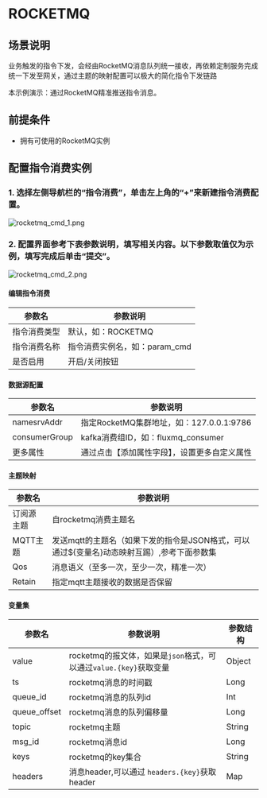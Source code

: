 # ROCKETMQ

## 场景说明
业务触发的指令下发，会经由RocketMQ消息队列统一接收，再依赖定制服务完成统一下发至网关，通过主题的映射配置可以极大的简化指令下发链路

本示例演示：通过RocketMQ精准推送指令消息。

## 前提条件
- 拥有可使用的RocketMQ实例

## 配置指令消费实例
### 1. 选择左侧导航栏的“指令消费”，单击左上角的“+”来新建指令消费配置。
![rocketmq_cmd_1.png](@site/static/images/command/rocketmq_cmd_1.png)

### 2. 配置界面参考下表参数说明，填写相关内容。以下参数取值仅为示例，填写完成后单击“提交”。
![rocketmq_cmd_2.png](@site/static/images/command/rocketmq_cmd_2.png)
#### 编辑指令消费
| **参数名**   | **参数说明**            |
|-----------|---------------------|
| 指令消费类型    | 默认，如：ROCKETMQ       |
| 指令消费名称    | 指令消费实例名，如：param_cmd |
| 是否启用      | 开启/关闭按钮             |

#### 数据源配置
| **参数名**            | **参数说明**                         |
|--------------------|----------------------------------|
| namesrvAddr        | 指定RocketMQ集群地址，如：127.0.0.1:9786  |
| consumerGroup      | kafka消费组ID，如：fluxmq_consumer     |
| 更多属性               | 通过点击【添加属性字段】，设置更多自定义属性           |

#### 主题映射
| **参数名** | **参数说明**                                            |
|---------|-----------------------------------------------------|
| 订阅源主题    | 自rocketmq消费主题名                                      |
| MQTT主题  | 发送mqtt的主题名（如果下发的指令是JSON格式，可以通过$\{变量名\}动态映射互踢）,参考下面参数集 |
| Qos    | 消息语义（至多一次，至少一次，精准一次）                                |
| Retain  | 指定mqtt主题接收的数据是否保留                                   |

#### 变量集


| **参数名**      | **参数说明**                                      | **参数结构** |
|--------------|-----------------------------------------------|------|
| value        | rocketmq的报文体，如果是`json`格式，可以通过`value.{key}`获取变量 | Object |
| ts           | rocketmq消息的时间戳                                | Long |
| queue_id     | rocketmq消息的队列id                               | Int  |
| queue_offset | rocketmq消息的队列偏移量                              | Long  |
| topic        | rocketmq主题                                    | String |
| msg_id       | rocketmq消息id                                  | Long  |
| keys         | rocketmq的key集合        | String |
| headers      | 消息header,可以通过 `headers.{key}`获取header         | Map  |